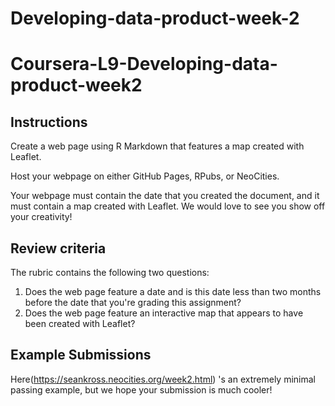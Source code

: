 # Developing-data-product-week-2
# Coursera-L9-Developing-data-product-week2

## Instructions

Create a web page using R Markdown that features a map created with Leaflet.

Host your webpage on either GitHub Pages, RPubs, or NeoCities.

Your webpage must contain the date that you created the document, and it must contain a map created with Leaflet. We would love to see you show off your creativity!

## Review criteria

The rubric contains the following two questions:

  1. Does the web page feature a date and is this date less than two months before the date that you're grading this assignment?
  2. Does the web page feature an interactive map that appears to have been created with Leaflet?

## Example Submissions

Here(https://seankross.neocities.org/week2.html) 's an extremely minimal passing example, but we hope your submission is much cooler!
